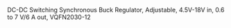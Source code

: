 DC-DC Switching Synchronous Buck Regulator, Adjustable, 4.5V-18V in, 0.6 to 7 V/6 A out, VQFN2030-12